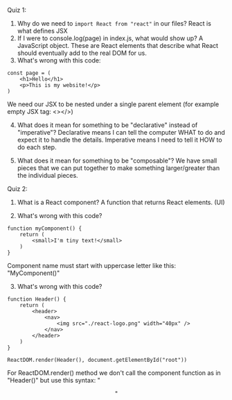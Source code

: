 Quiz 1:

1. Why do we need to `import React from "react"` in our files?
React is what defines JSX
2. If I were to console.log(page) in index.js, what would show up?
A JavaScript object. These are React elements that describe what React should eventually add to the real DOM for us.
3. What's wrong with this code:
```
const page = (
    <h1>Hello</h1>
    <p>This is my website!</p>
)
```
We need our JSX to be nested under a single parent element (for example empty JSX tag: <></>)

4. What does it mean for something to be "declarative" instead of "imperative"?
Declarative means I can tell the computer WHAT to do 
and expect it to handle the details. Imperative means I need
to tell it HOW to do each step.

5. What does it mean for something to be "composable"?
We have small pieces that we can put together to make something
larger/greater than the individual pieces.

Quiz 2:

1. What is a React component?
A function that returns React elements. (UI)

2. What's wrong with this code?
```
function myComponent() {
    return (
        <small>I'm tiny text!</small>
    )
}
```
Component name must start with uppercase letter like this: "MyComponent()"

3. What's wrong with this code?
```
function Header() {
    return (
        <header>
            <nav>
                <img src="./react-logo.png" width="40px" />
            </nav>
        </header>
    )
}

ReactDOM.render(Header(), document.getElementById("root"))
```

For ReactDOM.render() method we don't call the component function as in "Header()" but use this syntax: "<Header />"
